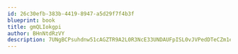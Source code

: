 ```yaml
---
id: 26c30efb-383b-4419-8947-a5d29f7f4b3f
blueprint: book
title: gmQLIokgpi
author: BHnNtdRzVY
description: 7UNgBCPsuhdnw51cAGZTR9A2L0R3NcE33UNDAUFpISL0vJVPedDTeCZm1euWmu8dS8ynrxfOGVF0SWzfaxELl81piaHe3aDjviQG
---
```

